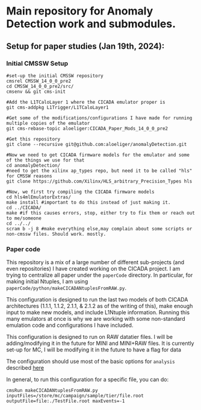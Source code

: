 # Main repository for Anomaly Detection work and submodules.
## Setup for paper studies (Jan 19th, 2024):
### Initial CMSSW Setup
```
#set-up the initial CMSSW repository
cmsrel CMSSW_14_0_0_pre2
cd CMSSW_14_0_0_pre2/src/
cmsenv && git cms-init

#Add the L1TCaloLayer 1 where the CICADA emulator proper is
git cms-addpkg L1Trigger/L1TCaloLayer1

#Get some of the modifications/configurations I have made for running multiple copies of the emulator
git cms-rebase-topic aloeliger:CICADA_Paper_Mods_14_0_0_pre2

#Get this repository
git clone --recursive git@github.com:aloeliger/anomalyDetection.git

#Now we need to get CICADA firmware models for the emulator and some of the things we use for that
cd anomalyDetection/
#need to get the xilinx ap_types repo, but need it to be called "hls" for CMSSW reasons
git clone https://github.com/Xilinx/HLS_arbitrary_Precision_Types hls

#Now, we first try compiling the CICADA firmware models
cd hls4mlEmulatorExtras/
make install #important to do this instead of just making it.
cd ../CICADA/
make #if this causes errors, stop, either try to fix them or reach out to me/someone
cd ../../
scram b -j 8 #make everything else,may complain about some scripts or non-cmssw files. Should work. mostly.
```
### Paper code
This repository is a mix of a large number of different sub-projects (and even repositories) I have created working on the CICADA project. I am trying to centralize all paper under the `paperCode` directory.
In particular, for making initial Ntuples, I am using `paperCode/python/makeCICADANtuplesFromRAW.py`.

This configuration is designed to run the last two models of both CICADA architectures (1.1.1, 1.1.2, 2.1.1, & 2.1.2 as of the writing of this), make enough input to make new models, and include L1Ntuple information. Running this many emulators at once is why we are working with some non-standard emulation code and configurations I have included.

This configuration is designed to run on RAW datatier files. I will be adding/modifying it in the future for MINI and MINI+RAW files. It is currently set-up for MC, I will be modifying it in the future to have a flag for data

The configuration should use most of the basic options for `analysis` described [here](https://twiki.cern.ch/twiki/bin/view/CMSPublic/SWGuideAboutPythonConfigFile#VarParsing_Example)

In general, to run this configuration for a specific file, you can do:
```
cmsRun makeCICADANtuplesFromRAW.py inputFiles=/store/mc/campaign/sample/tier/file.root outputFile=file:./TestFile.root maxEvents=-1
```
